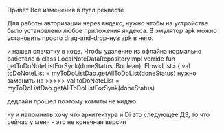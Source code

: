 Привет
Все изменения в пулл реквесте

Для работы авторизации через яндекс, нужно чтобы на устройстве было установлено любое приложения яндекса. В эмулятор apk можно установить просто drag-and-drop-нув apk в него.

и нашел опечатку в коде. Чтобы удаление из офлайна нормально работало в class LocalNoteDataRepositoryImpl 
verride fun getToDoNoteListForSynk(doneStatus: Boolean): Flow<List<ToDoEntity>> {
        val toDoNoteList = myToDoListDao.getAllToDoList(doneStatus)  нужно заменить на >>>>>  val toDoNoteList = myToDoListDao.getAllToDoListForSynk(doneStatus)

дедлайн прошел поэтому комиты не кидаю

ну и напомнить хочу что архитектура и Di это следующее ДЗ, то что сейчас у меня - это не конечная версия
